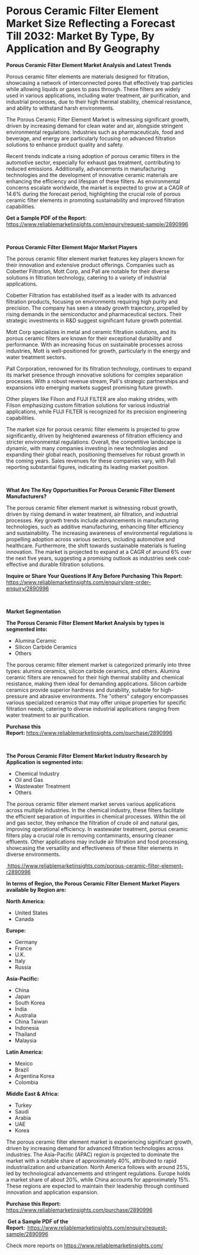 <p><h1>Porous Ceramic Filter Element Market Size Reflecting a Forecast Till 2032: Market By Type, By Application and By Geography</h1></p><p><strong>Porous Ceramic Filter Element Market Analysis and Latest Trends</strong></p>
<p><p>Porous ceramic filter elements are materials designed for filtration, showcasing a network of interconnected pores that effectively trap particles while allowing liquids or gases to pass through. These filters are widely used in various applications, including water treatment, air purification, and industrial processes, due to their high thermal stability, chemical resistance, and ability to withstand harsh environments.</p><p>The Porous Ceramic Filter Element Market is witnessing significant growth, driven by increasing demand for clean water and air, alongside stringent environmental regulations. Industries such as pharmaceuticals, food and beverage, and energy are particularly focusing on advanced filtration solutions to enhance product quality and safety. </p><p>Recent trends indicate a rising adoption of porous ceramic filters in the automotive sector, especially for exhaust gas treatment, contributing to reduced emissions. Additionally, advancements in manufacturing technologies and the development of innovative ceramic materials are enhancing the efficiency and lifespan of these filters. As environmental concerns escalate worldwide, the market is expected to grow at a CAGR of 14.6% during the forecast period, highlighting the crucial role of porous ceramic filter elements in promoting sustainability and improved filtration capabilities.</p></p>
<p><strong>Get a Sample PDF of the Report:&nbsp;</strong> <a href="https://www.reliablemarketinsights.com/enquiry/request-sample/2890996?utm_campaign=3454&utm_medium=2&utm_source=Github&utm_content=ia&utm_term=14032025&utm_id=porous-ceramic-filter-element">https://www.reliablemarketinsights.com/enquiry/request-sample/2890996</a></p>
<p>&nbsp;</p>
<p><strong>Porous Ceramic Filter Element Major Market Players</strong></p>
<p><p>The porous ceramic filter element market features key players known for their innovation and extensive product offerings. Companies such as Cobetter Filtration, Mott Corp, and Pall are notable for their diverse solutions in filtration technology, catering to a variety of industrial applications.</p><p>Cobetter Filtration has established itself as a leader with its advanced filtration products, focusing on environments requiring high purity and precision. The company has seen a steady growth trajectory, propelled by rising demands in the semiconductor and pharmaceutical sectors. Their strategic investments in R&D suggest significant future growth potential.</p><p>Mott Corp specializes in metal and ceramic filtration solutions, and its porous ceramic filters are known for their exceptional durability and performance. With an increasing focus on sustainable processes across industries, Mott is well-positioned for growth, particularly in the energy and water treatment sectors.</p><p>Pall Corporation, renowned for its filtration technology, continues to expand its market presence through innovative solutions for complex separation processes. With a robust revenue stream, Pall's strategic partnerships and expansions into emerging markets suggest promising future growth.</p><p>Other players like Filson and FUJI FILTER are also making strides, with Filson emphasizing custom filtration solutions for various industrial applications, while FUJI FILTER is recognized for its precision engineering capabilities.</p><p>The market size for porous ceramic filter elements is projected to grow significantly, driven by heightened awareness of filtration efficiency and stricter environmental regulations. Overall, the competitive landscape is dynamic, with many companies investing in new technologies and expanding their global reach, positioning themselves for robust growth in the coming years. Sales revenues for these companies vary, with Pall reporting substantial figures, indicating its leading market position.</p></p>
<p>&nbsp;</p>
<p><strong>What Are The Key Opportunities For Porous Ceramic Filter Element Manufacturers?</strong></p>
<p><p>The porous ceramic filter element market is witnessing robust growth, driven by rising demand in water treatment, air filtration, and industrial processes. Key growth trends include advancements in manufacturing technologies, such as additive manufacturing, enhancing filter efficiency and sustainability. The increasing awareness of environmental regulations is propelling adoption across various sectors, including automotive and healthcare. Furthermore, the shift towards sustainable materials is fueling innovation. The market is projected to expand at a CAGR of around 6% over the next five years, suggesting a promising outlook as industries seek cost-effective and durable filtration solutions.</p></p>
<p><strong>Inquire or Share Your Questions If Any Before Purchasing This Report:</strong> <a href="https://www.reliablemarketinsights.com/enquiry/pre-order-enquiry/2890996?utm_campaign=3454&utm_medium=2&utm_source=Github&utm_content=ia&utm_term=14032025&utm_id=porous-ceramic-filter-element">https://www.reliablemarketinsights.com/enquiry/pre-order-enquiry/2890996</a></p>
<p>&nbsp;</p>
<p><strong>Market Segmentation</strong></p>
<p><strong>The Porous Ceramic Filter Element Market Analysis by types is segmented into:</strong></p>
<p><ul><li>Alumina Ceramic</li><li>Silicon Carbide Ceramics</li><li>Others</li></ul></p>
<p><p>The porous ceramic filter element market is categorized primarily into three types: alumina ceramics, silicon carbide ceramics, and others. Alumina ceramic filters are renowned for their high thermal stability and chemical resistance, making them ideal for demanding applications. Silicon carbide ceramics provide superior hardness and durability, suitable for high-pressure and abrasive environments. The "others" category encompasses various specialized ceramics that may offer unique properties for specific filtration needs, catering to diverse industrial applications ranging from water treatment to air purification.</p></p>
<p><strong>Purchase this Report:&nbsp;</strong><a href="https://www.reliablemarketinsights.com/purchase/2890996?utm_campaign=3454&utm_medium=2&utm_source=Github&utm_content=ia&utm_term=14032025&utm_id=porous-ceramic-filter-element">https://www.reliablemarketinsights.com/purchase/2890996</a></p>
<p>&nbsp;</p>
<p><strong>The Porous Ceramic Filter Element Market Industry Research by Application is segmented into:</strong></p>
<p><ul><li>Chemical Industry</li><li>Oil and Gas</li><li>Wastewater Treatment</li><li>Others</li></ul></p>
<p><p>The porous ceramic filter element market serves various applications across multiple industries. In the chemical industry, these filters facilitate the efficient separation of impurities in chemical processes. Within the oil and gas sector, they enhance the filtration of crude oil and natural gas, improving operational efficiency. In wastewater treatment, porous ceramic filters play a crucial role in removing contaminants, ensuring cleaner effluents. Other applications may include air filtration and food processing, showcasing the versatility and effectiveness of these filter elements in diverse environments.</p></p>
<p><a href="https://www.reliablemarketinsights.com/porous-ceramic-filter-element-r2890996?utm_campaign=3454&utm_medium=2&utm_source=Github&utm_content=ia&utm_term=14032025&utm_id=porous-ceramic-filter-element">&nbsp;https://www.reliablemarketinsights.com/porous-ceramic-filter-element-r2890996</a></p>
<p><strong>In terms of Region, the Porous Ceramic Filter Element Market Players available by Region are:</strong></p>
<p>
    <p> <strong> North America: </strong>
        <ul>
            <li>United States</li>
            <li>Canada</li>
        </ul>
        </p> 
    <p> <strong> Europe: </strong>
        <ul>
            <li>Germany</li>
            <li>France</li>
            <li>U.K.</li>
            <li>Italy</li>
            <li>Russia</li>
        </ul>
        </p> 
    <p> <strong> Asia-Pacific: </strong>
        <ul>
            <li>China</li>
            <li>Japan</li>
            <li>South Korea</li>
            <li>India</li>
            <li>Australia</li>
            <li>China Taiwan</li>
            <li>Indonesia</li>
            <li>Thailand</li>
            <li>Malaysia</li>
        </ul>
        </p> 
    <p> <strong> Latin America: </strong>
        <ul>
            <li>Mexico</li>
            <li>Brazil</li>
            <li>Argentina Korea</li>
            <li>Colombia</li>
        </ul>
        </p> 
    <p> <strong> Middle East & Africa: </strong>
        <ul>
            <li>Turkey</li>
            <li>Saudi</li>
            <li>Arabia</li>
            <li>UAE</li>
            <li>Korea</li>
        </ul>
    </p>
    </p>
<p><p>The porous ceramic filter element market is experiencing significant growth, driven by increasing demand for advanced filtration technologies across industries. The Asia-Pacific (APAC) region is projected to dominate the market with a notable share of approximately 40%, attributed to rapid industrialization and urbanization. North America follows with around 25%, led by technological advancements and stringent regulations. Europe holds a market share of about 20%, while China accounts for approximately 15%. These regions are expected to maintain their leadership through continued innovation and application expansion.</p></p>
<p><strong>Purchase this Report: </strong><a href="https://www.reliablemarketinsights.com/purchase/2890996?utm_campaign=3454&utm_medium=2&utm_source=Github&utm_content=ia&utm_term=14032025&utm_id=porous-ceramic-filter-element">https://www.reliablemarketinsights.com/purchase/2890996</a></p>
<p>&nbsp;<strong>Get a Sample PDF of the Report:&nbsp;&nbsp;</strong><a href="https://www.reliablemarketinsights.com/enquiry/request-sample/2890996?utm_campaign=3454&utm_medium=2&utm_source=Github&utm_content=ia&utm_term=14032025&utm_id=porous-ceramic-filter-element">https://www.reliablemarketinsights.com/enquiry/request-sample/2890996</a></p>
<p><strong></strong></p>
<p>Check more reports on <a href="https://www.reliablemarketinsights.com/?utm_campaign=3454&utm_medium=2&utm_source=Github&utm_content=ia&utm_term=14032025&utm_id=porous-ceramic-filter-element">https://www.reliablemarketinsights.com/</a></p>